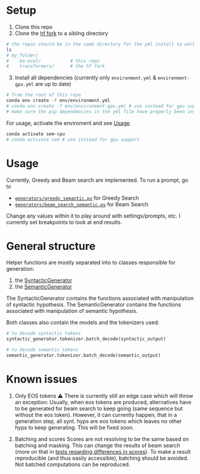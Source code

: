 # Setup

1. Clone this repo
2. Clone the [hf fork](https://github.com/philheller/transformers.git) to a sibling directory

```bash
# the repos should be in the same directory for the yml install to work
ls
# my_folder/
#    ma-eval/           # this repo
#    transformers/      # the hf fork
```

3. Install all dependencies (currently only `environment.yml` & `environment-gpu.yml` are up to date)
```bash
# from the root of this repo
conda env create -f env/environment.yml
# conda env create -f env/environment-gpu.yml # use instead for gpu support
# make sure the pip dependencies in the yml file have properly been installed
```

For usage, activate the enviroment and see [Usage](#Usage).
```bash
conda activate sem-cpu
# conda activate sem # use instead for gpu support
```

# Usage

Currently, Greedy and Beam search are implemented. To run a prompt, go to
- [`generators/greedy_semantic.py`](./generators/greedy_semantic.py) for Greedy Search
- [`generators/beam_search_semantic.py`](./generators/beam_search_semantic.py) for Beam Search

Change any values within it to play around with settings/prompts, etc.
I currently set breakpoints to look at end results.


# General structure
Helper functions are mostly separated into to classes responsible for generation:
1. the [SyntacticGenerator](./generators/syntactic.py)
2. the [SemanticGenerator](./generators/semantic.py)

The SyntacticGenerator contains the functions associated with manipulation of syntactic hypothesis. The SemanticGenerator contains the functions associated with manipulation of semantic hypothesis.

Both classes also contain the models and the tokenizers used:

```python
# to decode syntactic tokens
syntactic_generator.tokenizer.batch_decode(syntactic_output)

# to decode semantic tokens
semantic_generator.tokenizer.batch_decode(semantic_output)
```

# Known issues
1. Only EOS tokens
⚠️ There is currently still an edge case which will throw an exception:
Usually, when eos tokens are produced, alternatives have to be generated for beam search to keep going (same sequence but without the eos token). However, it can currently happen, that in a generation step, all synt. hyps are eos tokens which leaves no other hyps to keep generating. This will be fixed soon.

2. Batching and scores
Scores are not resolving to be the same based on batching and masking. This can change the results of beam search (more on that in [tests regarding differences in scores](./tests/score_differences/different_beams.py)). To make a result reproducible (and thus easily accessible), batching should be avoided. Not batched computations can be reproduced.
